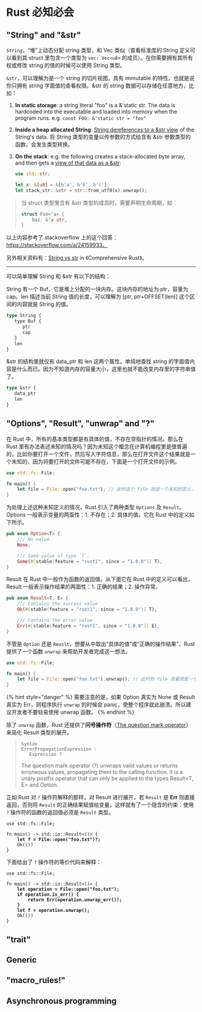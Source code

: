 # Rust 必知必会

## "String" and "\&str"

`String`，“堆”上动态分配 string 类型，和 Vec 类似（查看标准库的 String 定义可以看到其 struct 里包含一个类型为 `vec: Vec<u8>` 的成员）。在你需要拥有其所有权或修改 string 的值的时候可以使用 String 类型。

`&str`，可以理解为是一个 string 的切片视图，具有 immutable 的特性，也就是说你只拥有 string 字面值的查看权限。\&str 的 string 数据可以存储在任意地方，比如：

1. **In static storage**: a string literal "foo" is a &'static str. The data is hardcoded into the executable and loaded into memory when the program runs. e.g. `const FOO: &'static str = "foo"`
2. **Inside a heap allocated String**: [String dereferences to a \&str view](https://doc.rust-lang.org/std/string/struct.String.html#deref) of the String's data. 将 String 类型的变量以传参数的方式给含有 \&str 参数类型的函数，会发生类型转换。
3.  **On the stack**: e.g. the following creates a stack-allocated byte array, and then gets a [view of that data as a \&str](https://doc.rust-lang.org/std/str/fn.from\_utf8.html):

    ```rust
    use std::str;

    let x: &[u8] = &[b'a', b'b', b'c'];
    let stack_str: &str = str::from_utf8(x).unwrap();
    ```

> 当 struct 类型里含有 \&str 类型的成员时，需要声明生命周期，如：
>
> ```rust
> struct Foo<'a> {
>     baz: &'a str,
> }
> ```

以上内容参考了 stackoverflow 上的这个回答：https://stackoverflow.com/a/24159933。

另外相关资料有：[String vs str](https://google.github.io/comprehensive-rust/basic-syntax/string-slices.html) in 《Comprehensive Rust》。

***

可以简单理解 String 和 \&str 有以下的结构：

String 有一个 Buf，它是堆上分配的一块内存。这块内存的地址为 ptr，容量为 cap。len 描述当前 String 值的长度，可以理解为 \[ptr, ptr+OFFSET(len)] 这个区间的内容就是 String 的值。

```rust
type String {
   type Buf {
      ptr
      cap
   }
   len
}
```

\&str 的结构里就仅有 data\_ptr 和 len 这两个属性。单纯地查找 string 的字面值内容是什么而已。因为不知道内存的容量大小，这里也就不能改变内存里的字符串值了。

```rust
type &str {
   data_ptr
   len
}
```

## "Options", "Result", "unwrap" and "?"

在 Rust 中，所有的基本类型都是有具体的值，不存在空指针的情况。那么在 Rust 里有办法表述未知的情况吗？因为未知这个概念在计算机编程里是很普遍的，比如你要打开一个文件，然后写入字符信息，那么在打开文件这个结果就是一个未知的，因为将要打开的文件可能不存在，下面是一个打开文件的示例。

```rust
use std::fs::File;

fn main() {
    let file = File::open("foo.txt"); // 此时这个 file 就是一个未知的定义，这个文件可能不存在导致错误
}
```

为处理上述这种未知定义的情况，Rust 引入了两种类型 `Options` 及 `Result`。Options 一般表示变量的两面性：1. 不存在；2. 具体的值。它在 Rust 中的定义如下所示。

```rust
pub enum Option<T> {
    /// No value.
    None,

    /// Some value of type `T`.
    Some(#[stable(feature = "rust1", since = "1.0.0")] T),
}
```

Result 在 Rust 中一般作为函数的返回值。从下面它在 Rust 中的定义可以看出，Result 一般表示操作结果的两面性：1. 正确的结果；2. 操作异常。

```rust
pub enum Result<T, E> {
    /// Contains the success value
    Ok(#[stable(feature = "rust1", since = "1.0.0")] T),

    /// Contains the error value
    Err(#[stable(feature = "rust1", since = "1.0.0")] E),
}
```

不管是 `Option` 还是 `Reuslt`，想要从中取出“具体的值”或“正确的操作结果”，Rust 提供了一个函数 `unwrap` 来帮助开发者完成这一想法。

```rust
use std::fs::File;

fn main() {
    let file = File::open("foo.txt").unwrap(); // 此时的 file 变量就是一个确定的 File 结构体了
}
```

{% hint style="danger" %}
需要注意的是，如果 Option 真实为 None 或 Result 真实为 Err，则程序执行 `unwrap` 的时候会 panic，使整个程序就此崩溃。所以建议开发者不要轻易使用 unwrap 函数。
{% endhint %}

除了 `unwrap` 函数，Rust 还提供了**问号操作符**（[The question mark operator](https://doc.rust-lang.org/reference/expressions/operator-expr.html#the-question-mark-operator)）来简化 Result 类型的展开。

> ```
> Syntax
> ErrorPropagationExpression :
>    Expression ?
> ```
>
> The question mark operator (?) unwraps valid values or returns erroneous values, propagating them to the calling function. It is a unary postfix operator that can only be applied to the types Result\<T, E> and Option.

正如 Rust 对 `?` 操作符解释的那样，对 Result 进行展开，若 `Result` 是 **Err** 则直接返回，否则将 `Result` 的正确结果赋值给变量。这样就有了一个隐含的约束：使用 `?` 操作符的函数的返回值必须是 `Result` 类型。

<pre class="language-rust"><code class="lang-rust">use std::fs::File;

fn main() -> std::io::Result&#x3C;()> {
<strong>    let f = File::open("foo.txt")?;
</strong>    Ok(())
}
</code></pre>

下面给出了 `?` 操作符的等价代码来解释：

<pre class="language-rust"><code class="lang-rust">use std::fs::File;

fn main() -> std::io::Result&#x3C;()> {
<strong>    let operation = File::open("foo.txt");
</strong><strong>    if operation.is_err() {
</strong><strong>        return Err(operation.unwrap_err());
</strong><strong>    }
</strong><strong>    let f = operation.unwrap();
</strong>    Ok(())
}
</code></pre>

## "trait"

## Generic

## "macro\_rules!"

## Asynchronous programming
